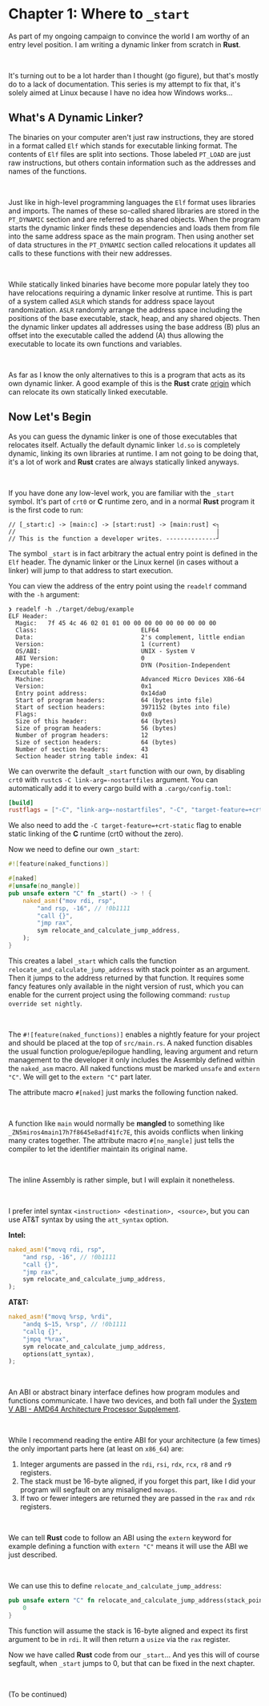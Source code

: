 # Chapter 1: Where to `_start`

As part of my ongoing campaign to convince the world I am worthy of an entry level position. I am writing a dynamic linker from scratch in **Rust**.

<br/>

It's turning out to be a lot harder than I thought (go figure), but that's mostly do to a lack of documentation.
This series is my attempt to fix that, it's solely aimed at Linux because I have no idea how Windows works...


## What's A Dynamic Linker?

The binaries on your computer aren't just raw instructions, they are stored in a format called `Elf` which stands for executable linking format. The contents of `Elf` files are split into sections. Those labeled `PT_LOAD` are just raw instructions, but others contain information such as the addresses and names of the functions.

<br/>

Just like in high-level programming languages the `Elf` format uses libraries and imports. The names of these so-called shared libraries are stored in the `PT_DYNAMIC` section and are referred to as shared objects. When the program starts the dynamic linker finds these dependencies and loads them from file into the same address space as the main program. Then using another set of data structures in the `PT_DYNAMIC` section called relocations it updates all calls to these functions with their new addresses.

<br/>

While statically linked binaries have become more popular lately they too have relocations requiring a dynamic linker resolve at runtime. This is part of a system called `ASLR` which stands for address space layout randomization. `ASLR` randomly arrange the address space including the positions of the base executable, stack, heap, and any shared objects. Then the dynamic linker updates all addresses using the base address (B) plus an offset into the executable called the addend (A) thus allowing the executable to locate its own functions and variables.

<br/>

As far as I know the only alternatives to this is a program that acts as its own dynamic linker. A good example of this is the **Rust** crate [origin](https://github.com/sunfishcode/origin) which can relocate its own statically linked executable.


## Now Let's Begin

As you can guess the dynamic linker is one of those executables that relocates itself. Actually the default dynamic linker `ld.so` is completely dynamic, linking its own libraries at runtime. I am not going to be doing that, it's a lot of work and **Rust** crates are always statically linked anyways.

<br/>

If you have done any low-level work, you are familiar with the `_start` symbol. It's part of `crt0` or **C** runtime zero, and in a normal **Rust** program it is the first code to run:

```
// [_start:c] -> [main:c] -> [start:rust] -> [main:rust] <┐
//                                                        |
// This is the function a developer writes. --------------┘
```

The symbol `_start` is in fact arbitrary the actual entry point is defined in the `Elf` header. The dynamic linker or the Linux kernel (in cases without a linker) will jump to that address to start execution.

You can view the address of the entry point using the `readelf` command with the `-h` argument:
```
❯ readelf -h ./target/debug/example
ELF Header:
  Magic:   7f 45 4c 46 02 01 01 00 00 00 00 00 00 00 00 00 
  Class:                             ELF64
  Data:                              2's complement, little endian
  Version:                           1 (current)
  OS/ABI:                            UNIX - System V
  ABI Version:                       0
  Type:                              DYN (Position-Independent Executable file)
  Machine:                           Advanced Micro Devices X86-64
  Version:                           0x1
  Entry point address:               0x14da0
  Start of program headers:          64 (bytes into file)
  Start of section headers:          3971152 (bytes into file)
  Flags:                             0x0
  Size of this header:               64 (bytes)
  Size of program headers:           56 (bytes)
  Number of program headers:         12
  Size of section headers:           64 (bytes)
  Number of section headers:         43
  Section header string table index: 41
```

We can overwrite the default `_start` function with our own, by disabling `crt0` with `rustc`s `-C link-arg=-nostartfiles` argument. You can automatically add it to every cargo build with a `.cargo/config.toml`:

```toml
[build]
rustflags = ["-C", "link-arg=-nostartfiles", "-C", "target-feature=+crt-static"]
```

We also need to add the `-C target-feature=+crt-static` flag to enable static linking of the **C** runtime (crt0 without the zero).

Now we need to define our own `_start`:

```rs
#![feature(naked_functions)]

#[naked]
#[unsafe(no_mangle)]
pub unsafe extern "C" fn _start() -> ! {
    naked_asm!("mov rdi, rsp",
        "and rsp, -16", // !0b1111
        "call {}",
        "jmp rax",
        sym relocate_and_calculate_jump_address,
    );
}
```

This creates a label `_start` which calls the function `relocate_and_calculate_jump_address` with stack pointer as an argument. Then it jumps to the address returned by that function.
It requires some fancy features only available in the night version of rust, which you can enable for the current project using the following command: `rustup override set nightly`.

<br/>

The `#![feature(naked_functions)]` enables a nightly feature for your project and should be placed at the top of `src/main.rs`. 
A naked function disables the usual function prologue/epilogue handling, leaving argument and return management to the developer it only includes the Assembly defined within the `naked_asm` macro. All naked functions must be marked `unsafe` and `extern "C"`. We will get to the `extern "C"` part later.

The attribute macro `#[naked]` just marks the following function naked.

<br/>

A function like `main` would normally be **mangled** to something like `_ZN5miros4main17h7f8645e8adf41fc7E`, this avoids conflicts when linking many crates together. The attribute macro `#[no_mangle]` just tells the compiler to let the identifier maintain its original name.

<br/>

The inline Assembly is rather simple, but I will explain it nonetheless.

<br/>

I prefer intel syntax `<instruction> <destination>, <source>`, but you can use AT&T syntax by using the `att_syntax` option.

**Intel:**
```rs
naked_asm!("movq rdi, rsp",
    "and rsp, -16", // !0b1111
    "call {}",
    "jmp rax",
    sym relocate_and_calculate_jump_address,
);
```

**AT&T:**
```rs
naked_asm!("movq %rsp, %rdi",
    "andq $~15, %rsp", // !0b1111
    "callq {}",
    "jmpq *%rax",
    sym relocate_and_calculate_jump_address,
    options(att_syntax),
);
```

<br/>

An ABI or abstract binary interface defines how program modules and functions communicate. I have two devices, and both fall under the [System V ABI - AMD64 Architecture Processor Supplement](https://refspecs.linuxbase.org/elf/x86_64-abi-0.99.pdf).

<br/>

While I recommend reading the entire ABI for your architecture (a few times) the only important parts here (at least on `x86_64`) are:
1. Integer arguments are passed in the `rdi`, `rsi`, `rdx`, `rcx`, `r8` and `r9` registers.
2. The stack must be 16-byte aligned, if you forget this part, like I did your program will segfault on any misaligned `movaps`.
3. If two or fewer integers are returned they are passed in the `rax` and `rdx` registers.


<br/>

We can tell **Rust** code to follow an ABI using the `extern` keyword for example defining a function with `extern "C"` means it will use the ABI we just described.

<br/>

We can use this to define `relocate_and_calculate_jump_address`:
```rs
pub unsafe extern "C" fn relocate_and_calculate_jump_address(stack_pointer: *mut usize) -> usize {
    0
}
```

This function will assume the stack is 16-byte aligned and expect its first argument to be in `rdi`. It will then return a `usize` via the `rax` register.

Now we have called **Rust** code from our `_start`... And yes this will of course segfault, when `_start` jumps to 0, but that can be fixed in the next chapter.

<br/>

(To be continued)
